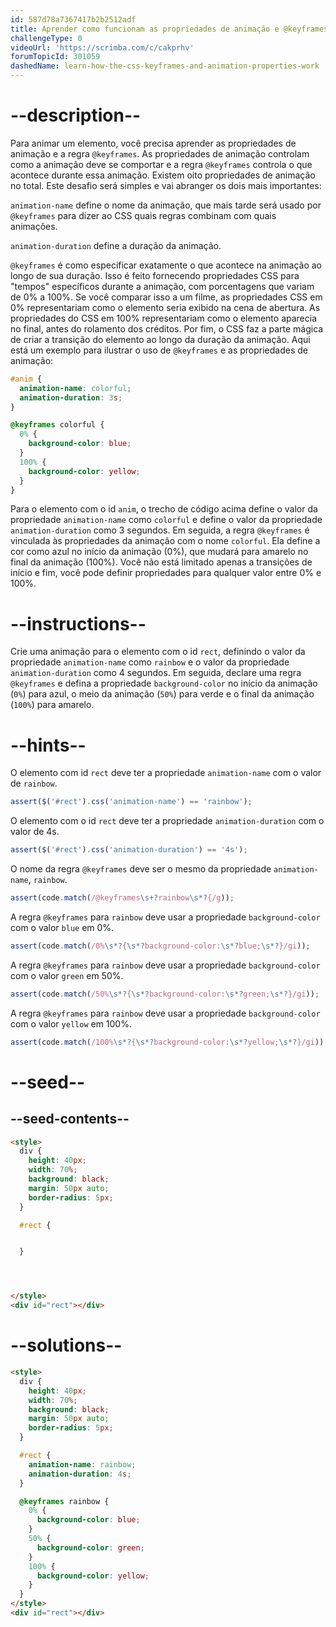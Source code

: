 ```yaml
---
id: 587d78a7367417b2b2512adf
title: Aprender como funcionam as propriedades de animação e @keyframes do CSS
challengeType: 0
videoUrl: 'https://scrimba.com/c/cakprhv'
forumTopicId: 301059
dashedName: learn-how-the-css-keyframes-and-animation-properties-work
---
```


# --description--

Para animar um elemento, você precisa aprender as propriedades de animação e a regra `@keyframes`. As propriedades de animação controlam como a animação deve se comportar e a regra `@keyframes` controla o que acontece durante essa animação. Existem oito propriedades de animação no total. Este desafio será simples e vai abranger os dois mais importantes:

`animation-name` define o nome da animação, que mais tarde será usado por `@keyframes` para dizer ao CSS quais regras combinam com quais animações.

`animation-duration` define a duração da animação.

`@keyframes` é como especificar exatamente o que acontece na animação ao longo de sua duração. Isso é feito fornecendo propriedades CSS para "tempos" específicos durante a animação, com porcentagens que variam de 0% a 100%. Se você comparar isso a um filme, as propriedades CSS em 0% representariam como o elemento seria exibido na cena de abertura. As propriedades do CSS em 100% representariam como o elemento aparecia no final, antes do rolamento dos créditos. Por fim, o CSS faz a parte mágica de criar a transição do elemento ao longo da duração da animação. Aqui está um exemplo para ilustrar o uso de `@keyframes` e as propriedades de animação:

```css
#anim {
  animation-name: colorful;
  animation-duration: 3s;
}

@keyframes colorful {
  0% {
    background-color: blue;
  }
  100% {
    background-color: yellow;
  }
}
```

Para o elemento com o id `anim`, o trecho de código acima define o valor da propriedade `animation-name` como `colorful` e define o valor da propriedade `animation-duration` como 3 segundos. Em seguida, a regra `@keyframes` é vinculada às propriedades da animação com o nome `colorful`. Ela define a cor como azul no início da animação (0%), que mudará para amarelo no final da animação (100%). Você não está limitado apenas a transições de início e fim, você pode definir propriedades para qualquer valor entre 0% e 100%.

# --instructions--

Crie uma animação para o elemento com o id `rect`, definindo o valor da propriedade `animation-name` como `rainbow` e o valor da propriedade `animation-duration` como 4 segundos. Em seguida, declare uma regra `@keyframes` e defina a propriedade `background-color` no início da animação (`0%`) para azul, o meio da animação (`50%`) para verde e o final da animação (`100%`) para amarelo.

# --hints--

O elemento com id `rect` deve ter a propriedade `animation-name` com o valor de `rainbow`.

```js
assert($('#rect').css('animation-name') == 'rainbow');
```

O elemento com o id `rect` deve ter a propriedade `animation-duration` com o valor de 4s.

```js
assert($('#rect').css('animation-duration') == '4s');
```

O nome da regra `@keyframes` deve ser o mesmo da propriedade `animation-name`, `rainbow`.

```js
assert(code.match(/@keyframes\s+?rainbow\s*?{/g));
```

A regra `@keyframes` para `rainbow` deve usar a propriedade `background-color` com o valor `blue` em 0%.

```js
assert(code.match(/0%\s*?{\s*?background-color:\s*?blue;\s*?}/gi));
```

A regra `@keyframes` para `rainbow` deve usar a propriedade `background-color` com o valor `green` em 50%.

```js
assert(code.match(/50%\s*?{\s*?background-color:\s*?green;\s*?}/gi));
```

A regra `@keyframes` para `rainbow` deve usar a propriedade `background-color` com o valor `yellow` em 100%.

```js
assert(code.match(/100%\s*?{\s*?background-color:\s*?yellow;\s*?}/gi));
```

# --seed--

## --seed-contents--

```html
<style>
  div {
    height: 40px;
    width: 70%;
    background: black;
    margin: 50px auto;
    border-radius: 5px;
  }

  #rect {


  }




</style>
<div id="rect"></div>
```

# --solutions--

```html
<style>
  div {
    height: 40px;
    width: 70%;
    background: black;
    margin: 50px auto;
    border-radius: 5px;
  }

  #rect {
    animation-name: rainbow;
    animation-duration: 4s;
  }

  @keyframes rainbow {
    0% {
      background-color: blue;
    }
    50% {
      background-color: green;
    }
    100% {
      background-color: yellow;
    }
  }
</style>
<div id="rect"></div>
```
